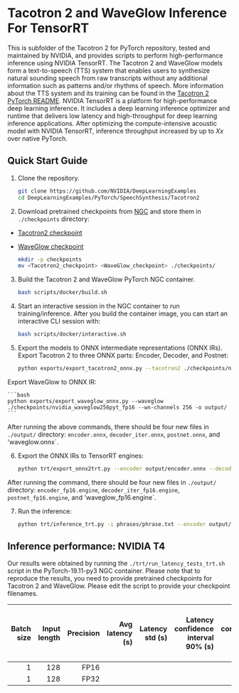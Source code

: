 # Tacotron 2 and WaveGlow Inference For TensorRT

This is subfolder of the Tacotron 2 for PyTorch repository, tested and
maintained by NVIDIA, and provides scripts to perform high-performance
inference using NVIDIA TensorRT.
The Tacotron 2 and WaveGlow models form a text-to-speech (TTS) system that
enables users to synthesize natural sounding speech from raw transcripts
without any additional information such as patterns and/or rhythms of speech.
More information about the TTS system and its training can be found in the
[Tacotron 2 PyTorch README](../README.md).
NVIDIA TensorRT is a platform for high-performance deep learning inference.
It includes a deep learning inference optimizer and runtime that delivers low
latency and high-throughput for deep learning inference applications. After
optimizing the compute-intensive acoustic model with NVIDIA TensorRT,
inference throughput increased by up to *Xx* over native PyTorch.


## Quick Start Guide

1. Clone the repository.

	```bash
    git clone https://github.com/NVIDIA/DeepLearningExamples
    cd DeepLearningExamples/PyTorch/SpeechSynthesis/Tacotron2
    ```

2. Download pretrained checkpoints from [NGC](https://ngc.nvidia.com/catalog/models)
and store them in `./checkpoints` directory:

- [Tacotron2 checkpoint](https://ngc.nvidia.com/models/nvidia:tacotron2pyt_fp16)
- [WaveGlow checkpoint](https://ngc.nvidia.com/models/nvidia:waveglow256pyt_fp16)

    ```bash
    mkdir -p checkpoints
    mv <Tacotron2_checkpoint> <WaveGlow_checkpoint> ./checkpoints/
    ```

3. Build the Tacotron 2 and WaveGlow PyTorch NGC container.

    ```bash
    bash scripts/docker/build.sh
    ```

4. Start an interactive session in the NGC container to run training/inference.
After you build the container image, you can start an interactive CLI session with:

    ```bash
    bash scripts/docker/interactive.sh
    ```

5. Export the models to ONNX intermediate representations (ONNX IRs).
Export Tacotron 2 to three ONNX parts: Encoder, Decoder, and Postnet:

	```bash
	python exports/export_tacotron2_onnx.py --tacotron2 ./checkpoints/nvidia_tacotron2pyt_fp16_20190427 -o output/
	```

Export WaveGlow to ONNX IR:

	```bash
	python exports/export_waveglow_onnx.py --waveglow ./checkpoints/nvidia_waveglow256pyt_fp16 --wn-channels 256 -o output/
	```

After running the above commands, there should be four new files in `./output/`
directory: `encoder.onnx`, `decoder_iter.onnx`, `postnet.onnx`, and 'waveglow.onnx`.

6. Export the ONNX IRs to TensorRT engines:

	```bash
	python trt/export_onnx2trt.py --encoder output/encoder.onnx --decoder output/decoder_iter.onnx --postnet output/postnet.onnx --waveglow output/waveglow.onnx -o output/ --fp16
	```

After running the command, there should be four new files in `./output/`
directory: `encoder_fp16.engine`, `decoder_iter_fp16.engine`, 
`postnet_fp16.engine`, and 'waveglow_fp16.engine`.

7. Run the inference:

	```bash
	python trt/inference_trt.py -i phrases/phrase.txt --encoder output/encoder_fp16.engine --decoder output/decoder_iter_fp16.engine --postnet output/postnet_fp16.engine --waveglow output/waveglow_fp16.engine -o output/
	```

## Inference performance: NVIDIA T4

Our results were obtained by running the `./trt/run_latency_tests_trt.sh` script in
the PyTorch-19.11-py3 NGC container. Please note that to reproduce the results,
you need to provide pretrained checkpoints for Tacotron 2 and WaveGlow. Please
edit the script to provide your checkpoint filenames.

|Batch size|Input length|Precision|Avg latency (s)|Latency std (s)|Latency confidence interval 90% (s)|Latency confidence interval 95% (s)|Latency confidence interval 99% (s)|Throughput (samples/sec)|Speed-up with mixed precision|Avg mels generated (81 mels=1 sec of speech)|Avg audio length (s)|Avg RTF|
|---:|---:|---:|---:|---:|---:|---:|---:|---:|---:|---:|---:|---:|
|1| 128| FP16| | | | | | | | | | |
|1| 128| FP32| | | | | | | | | | |
